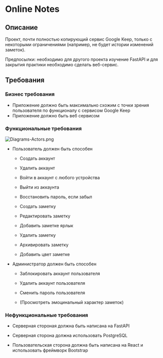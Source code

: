# Online Notes

## Описание

Проект, почти полностью копирующий сервис Google Keep, только с некоторыми ограничениями (например, не будет истории изменений заметок). 

Предпосылки: необходимо для другого проекта изучение FastAPI и для закрытия практики необходимо сделать веб-сервис.

## Требования

### Бизнес требования

- Приложение должно быть максимально схожим с точки зрения пользователя по функционалу с сервисом Google Keep
- Приложение должно быть веб сервисом

### Функциональные требования

![Diagrams-Actors.png](/home/casey/Downloads/Diagrams-Actors.png)

- Пользователь должен быть способен
  
  - Создать аккаунт
  
  - Удалить аккаунт
  
  - Войти в аккаунт с любого устройства
  
  - Выйти из аккаунта
  
  - Восстановить пароль, если забыл
  
  - Создать заметку
  
  - Редактировать заметку
  
  - Добавить заметке ярлык
  
  - Удалить заметку
  
  - Архивировать заметку
  
  - Добавить цвет заметке

- Администратор должен быть способен
  
  - Заблокировать аккаунт пользователя
  
  - Удалить аккаунт пользователя
  
  - Сменить пароль пользователя
  
  - (Просмотреть эмоцинальный характер заметок)

### Нефункциональные требования

- Серверная стороная должна быть написана на FastAPI

- Серверная сторона должна использовать PostgreSQL

- Пользовательская сторона должна быть написана на React и использовать фреймворк Bootstrap
